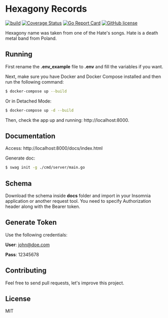 # Hexagony Records

[![build](https://github.com/cyruzin/hexagony/workflows/build/badge.svg)](https://github.com/cyruzin/hexagony/actions?query=workflow%3Abuild+branch%3Amaster) [![Coverage Status](https://coveralls.io/repos/github/cyruzin/hexagony/badge.svg?branch=master)](https://coveralls.io/github/cyruzin/hexagony?branch=master) [![Go Report Card](https://goreportcard.com/badge/github.com/cyruzin/hexagony)](https://goreportcard.com/report/github.com/cyruzin/hexagony) [![GitHub license](https://img.shields.io/github/license/Naereen/StrapDown.js.svg)](https://github.com/Naereen/StrapDown.js/blob/master/LICENSE)

Hexagony name was taken from one of the Hate's songs. Hate is a death metal band from Poland.

## Running

First rename the **.env_example** file to **.env** and fill the variables if you want.

Next, make sure you have Docker and Docker Compose installed and then run the following command:

```sh
$ docker-compose up --build
```

Or in Detached Mode:

```sh
$ docker-compose up -d --build 
```

Then, check the app up and running: http://localhost:8000.

## Documentation

Access: http://localhost:8000/docs/index.html

Generate doc: 

```sh
$ swag init -g ./cmd/server/main.go
```

## Schema

Download the schema inside **docs** folder and import in your Insomnia application or another request tool.
You need to specify Authorization header along with the Bearer token.

## Generate Token

Use the following credentials:

**User**: john@doe.com

**Pass**: 12345678

## Contributing

Feel free to send pull requests, let's improve this project.

## License

MIT
